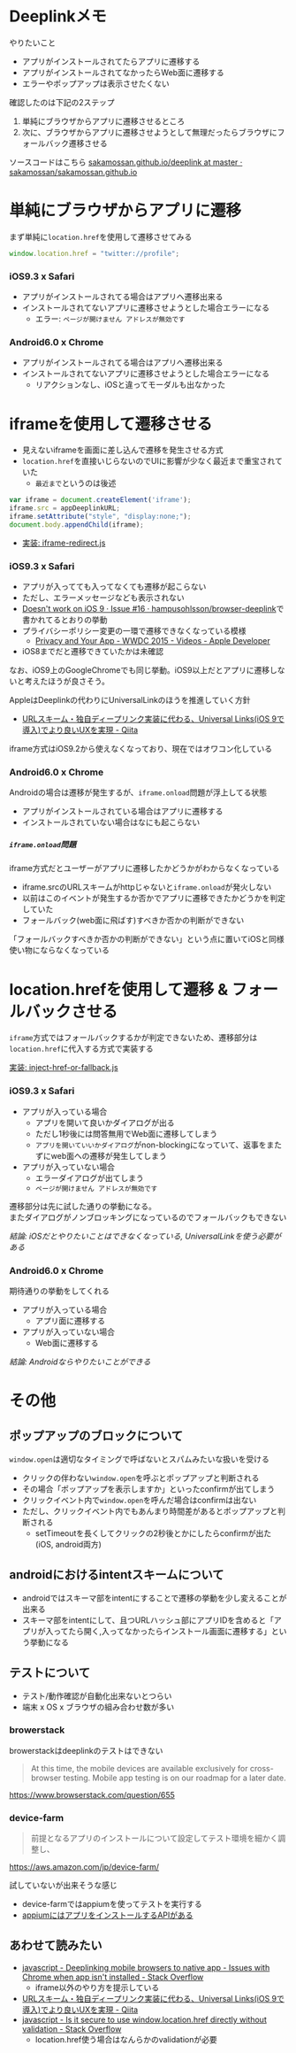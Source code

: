 # Deeplinkメモ

やりたいこと

- アプリがインストールされてたらアプリに遷移する
- アプリがインストールされてなかったらWeb面に遷移する
- エラーやポップアップは表示させたくない

確認したのは下記の2ステップ

1. 単純にブラウザからアプリに遷移させるところ
1. 次に、ブラウザからアプリに遷移させようとして無理だったらブラウザにフォールバック遷移させる

ソースコードはこちら [sakamossan.github.io/deeplink at master · sakamossan/sakamossan.github.io](https://github.com/sakamossan/sakamossan.github.io/tree/master/deeplink)


# 単純にブラウザからアプリに遷移

まず単純に`location.href`を使用して遷移させてみる

```js
window.location.href = "twitter://profile";
```

### iOS9.3 x Safari

- アプリがインストールされてる場合はアプリへ遷移出来る
- インストールされてないアプリに遷移させようとした場合エラーになる
  - エラー: `ページが開けません アドレスが無効です`


### Android6.0 x Chrome

- アプリがインストールされてる場合はアプリへ遷移出来る
- インストールされてないアプリに遷移させようとした場合エラーになる
  - リアクションなし、iOSと違ってモーダルも出なかった


# iframeを使用して遷移させる

- 見えないiframeを画面に差し込んで遷移を発生させる方式
- `location.href`を直接いじらないのでUIに影響が少なく最近まで重宝されていた
  - `最近まで`というのは後述

```js
var iframe = document.createElement('iframe');
iframe.src = appDeeplinkURL;
iframe.setAttribute("style", "display:none;");
document.body.appendChild(iframe);
```

- [実装: iframe-redirect.js](https://github.com/sakamossan/sakamossan.github.io/blob/1b34ddf/deeplink/src/iframe-redirect.js)


### iOS9.3 x Safari

- アプリが入ってても入ってなくても遷移が起こらない
- ただし、エラーメッセージなども表示されない
- [Doesn't work on iOS 9 · Issue #16 · hampusohlsson/browser-deeplink](https://github.com/hampusohlsson/browser-deeplink/issues/16)で書かれてるとおりの挙動
- プライバシーポリシー変更の一環で遷移できなくなっている模様
  - [Privacy and Your App - WWDC 2015 - Videos - Apple Developer](https://developer.apple.com/videos/play/wwdc2015/703/)
- iOS8までだと遷移できていたかは未確認

なお、iOS9上のGoogleChromeでも同じ挙動。iOS9以上だとアプリに遷移しないと考えたほうが良さそう。

AppleはDeeplinkの代わりにUniversalLinkのほうを推進していく方針

- [URLスキーム・独自ディープリンク実装に代わる、Universal Links(iOS 9で導入)でより良いUXを実現 - Qiita](http://qiita.com/mono0926/items/2bf651246714f20df626)

iframe方式はiOS9.2から使えなくなっており、現在ではオワコン化している

### Android6.0 x Chrome

Androidの場合は遷移が発生するが、`iframe.onload`問題が浮上してる状態

- アプリがインストールされている場合はアプリに遷移する
- インストールされていない場合はなにも起こらない


##### `iframe.onload`問題

iframe方式だとユーザーがアプリに遷移したかどうかがわからなくなっている

- iframe.srcのURLスキームがhttpじゃないと`iframe.onload`が発火しない
- 以前はこのイベントが発生するか否かでアプリに遷移できたかどうかを判定していた
- フォールバック(web面に飛ばす)すべきか否かの判断ができない

「フォールバックすべきか否かの判断ができない」という点に置いてiOSと同様使い物にならなくなっている


# location.hrefを使用して遷移 & フォールバックさせる

`iframe`方式ではフォールバックするかが判定できないため、遷移部分は`location.href`に代入する方式で実装する

[実装: inject-href-or-fallback.js](https://github.com/sakamossan/sakamossan.github.io/blob/8f3d395/deeplink/src/inject-href-or-fallback.js)


### iOS9.3 x Safari

- アプリが入っている場合
  - アプリを開いて良いかダイアログが出る
  - ただし1秒後には問答無用でWeb面に遷移してしまう
  - `アプリを開いていいかダイアログ`がnon-blockingになっていて、返事をまたずにweb面への遷移が発生してしまう
- アプリが入っていない場合
  - エラーダイアログが出てしまう
  - `ページが開けません アドレスが無効です`

遷移部分は先に試した通りの挙動になる。  
またダイアログがノンブロッキングになっているのでフォールバックもできない

*結論: iOSだとやりたいことはできなくなっている, UniversalLinkを使う必要がある*


### Android6.0 x Chrome

期待通りの挙動をしてくれる

- アプリが入っている場合
  - アプリ面に遷移する
- アプリが入っていない場合
  - Web面に遷移する

*結論: Androidならやりたいことができる*


# その他

## ポップアップのブロックについて

`window.open`は適切なタイミングで呼ばないとスパムみたいな扱いを受ける

- クリックの伴わない`window.open`を呼ぶとポップアップと判断される
- その場合「ポップアップを表示しますか」といったconfirmが出てしまう
- クリックイベント内で`window.open`を呼んだ場合はconfirmは出ない
- ただし、クリックイベント内でもあんまり時間差があるとポップアップと判断される
  - setTimeoutを長くしてクリックの2秒後とかにしたらconfirmが出た(iOS, android両方)


## androidにおけるintentスキームについて

- androidではスキーマ部をintentにすることで遷移の挙動を少し変えることが出来る
- スキーマ部をintentにして、且つURLハッシュ部にアプリIDを含めると「アプリが入ってたら開く,入ってなかったらインストール画面に遷移する」という挙動になる


## テストについて

- テスト/動作確認が自動化出来ないとつらい
- 端末 x OS x ブラウザの組み合わせ数が多い


### browerstack

browerstackはdeeplinkのテストはできない

> At this time, the mobile devices are available exclusively for cross-browser testing. Mobile app testing is on our roadmap for a later date.

https://www.browserstack.com/question/655


### device-farm

> 前提となるアプリのインストールについて設定してテスト環境を細かく調整し、

https://aws.amazon.com/jp/device-farm/

試していないが出来そうな感じ

- device-farmではappiumを使ってテストを実行する
- [appiumにはアプリをインストールするAPIがある](
https://github.com/appium/python-client/blob/47cc892d78bb87293563f50c0439c202f1b6d8ce/appium/webdriver/webdriver.py#L502)


## あわせて読みたい

- [javascript - Deeplinking mobile browsers to native app - Issues with Chrome when app isn't installed - Stack Overflow](http://stackoverflow.com/questions/27151806/deeplinking-mobile-browsers-to-native-app-issues-with-chrome-when-app-isnt-in)
  - iframe以外のやり方を提示している
- [URLスキーム・独自ディープリンク実装に代わる、Universal Links(iOS 9で導入)でより良いUXを実現 - Qiita](http://qiita.com/mono0926/items/2bf651246714f20df626)
- [javascript - Is it secure to use window.location.href directly without validation - Stack Overflow](http://stackoverflow.com/questions/24078332/is-it-secure-to-use-window-location-href-directly-without-validation)
  - location.href使う場合はなんらかのvalidationが必要
